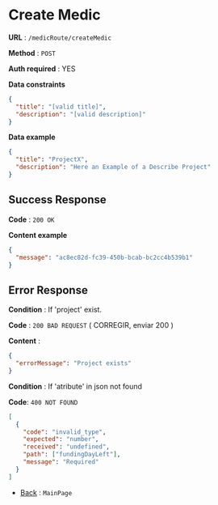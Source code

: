 # Create Medic

**URL** : `/medicRoute/createMedic`

**Method** : `POST`

**Auth required** : YES

**Data constraints**

```json
{
  "title": "[valid title]",
  "description": "[valid description]"
}
```

**Data example**

```json
{
  "title": "ProjectX",
  "description": "Here an Example of a Describe Project"
}
```

## Success Response

**Code** : `200 OK`

**Content example**

```json
{
  "message": "ac8ec82d-fc39-450b-bcab-bc2cc4b539b1"
}
```

## Error Response

**Condition** : If 'project' exist.

**Code** : `200 BAD REQUEST` ( CORREGIR, enviar 200 )

**Content** :

```json
{
  "errorMessage": "Project exists"
}
```

**Condition** : If 'atribute' in json not found

**Code**: `400 NOT FOUND`

```json
[
  {
    "code": "invalid_type",
    "expected": "number",
    "received": "undefined",
    "path": ["fundingDayLeft"],
    "message": "Required"
  }
]
```

- [Back](../../README.md) : `MainPage`
